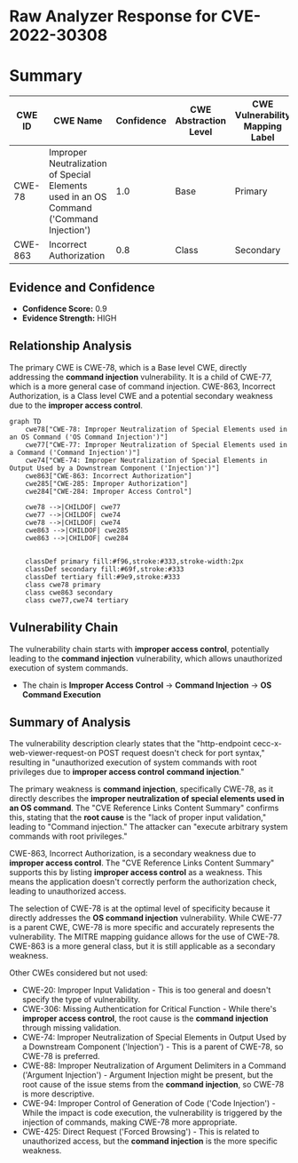 # Raw Analyzer Response for CVE-2022-30308

# Summary
| CWE ID | CWE Name | Confidence | CWE Abstraction Level | CWE Vulnerability Mapping Label | CWE-Vulnerability Mapping Notes |
|---|---|---|---|---|---|
| CWE-78 | Improper Neutralization of Special Elements used in an OS Command ('Command Injection') | 1.0 | Base | Primary | Allowed |
| CWE-863 | Incorrect Authorization | 0.8 | Class | Secondary | Allowed-with-Review |

## Evidence and Confidence

*   **Confidence Score:** 0.9
*   **Evidence Strength:** HIGH

## Relationship Analysis
The primary CWE is CWE-78, which is a Base level CWE, directly addressing the **command injection** vulnerability. It is a child of CWE-77, which is a more general case of command injection. CWE-863, Incorrect Authorization, is a Class level CWE and a potential secondary weakness due to the **improper access control**.

```mermaid
graph TD
    cwe78["CWE-78: Improper Neutralization of Special Elements used in an OS Command ('OS Command Injection')"]
    cwe77["CWE-77: Improper Neutralization of Special Elements used in a Command ('Command Injection')"]
    cwe74["CWE-74: Improper Neutralization of Special Elements in Output Used by a Downstream Component ('Injection')"]
    cwe863["CWE-863: Incorrect Authorization"]
    cwe285["CWE-285: Improper Authorization"]
    cwe284["CWE-284: Improper Access Control"]
    
    cwe78 -->|CHILDOF| cwe77
    cwe77 -->|CHILDOF| cwe74
    cwe78 -->|CHILDOF| cwe74
    cwe863 -->|CHILDOF| cwe285
    cwe863 -->|CHILDOF| cwe284
    

    classDef primary fill:#f96,stroke:#333,stroke-width:2px
    classDef secondary fill:#69f,stroke:#333
    classDef tertiary fill:#9e9,stroke:#333
    class cwe78 primary
    class cwe863 secondary
    class cwe77,cwe74 tertiary
```

## Vulnerability Chain
The vulnerability chain starts with **improper access control**, potentially leading to the **command injection** vulnerability, which allows unauthorized execution of system commands.
  - The chain is **Improper Access Control** -> **Command Injection** -> **OS Command Execution**

## Summary of Analysis
The vulnerability description clearly states that the "http-endpoint cecc-x-web-viewer-request-on POST request doesn't check for port syntax," resulting in "unauthorized execution of system commands with root privileges due to **improper access control** **command injection**."

The primary weakness is **command injection**, specifically CWE-78, as it directly describes the **improper neutralization of special elements used in an OS command**. The "CVE Reference Links Content Summary" confirms this, stating that the **root cause** is the "lack of proper input validation," leading to "Command injection." The attacker can "execute arbitrary system commands with root privileges."

CWE-863, Incorrect Authorization, is a secondary weakness due to **improper access control**. The "CVE Reference Links Content Summary" supports this by listing **improper access control** as a weakness. This means the application doesn't correctly perform the authorization check, leading to unauthorized access.

The selection of CWE-78 is at the optimal level of specificity because it directly addresses the **OS command injection** vulnerability. While CWE-77 is a parent CWE, CWE-78 is more specific and accurately represents the vulnerability. The MITRE mapping guidance allows for the use of CWE-78. CWE-863 is a more general class, but it is still applicable as a secondary weakness.

Other CWEs considered but not used:
*   CWE-20: Improper Input Validation - This is too general and doesn't specify the type of vulnerability.
*   CWE-306: Missing Authentication for Critical Function - While there's **improper access control**, the root cause is the **command injection** through missing validation.
*   CWE-74: Improper Neutralization of Special Elements in Output Used by a Downstream Component ('Injection') - This is a parent of CWE-78, so CWE-78 is preferred.
*   CWE-88: Improper Neutralization of Argument Delimiters in a Command ('Argument Injection') - Argument Injection might be present, but the root cause of the issue stems from the **command injection**, so CWE-78 is more descriptive.
*   CWE-94: Improper Control of Generation of Code ('Code Injection') - While the impact is code execution, the vulnerability is triggered by the injection of commands, making CWE-78 more appropriate.
*   CWE-425: Direct Request ('Forced Browsing') - This is related to unauthorized access, but the **command injection** is the more specific weakness.